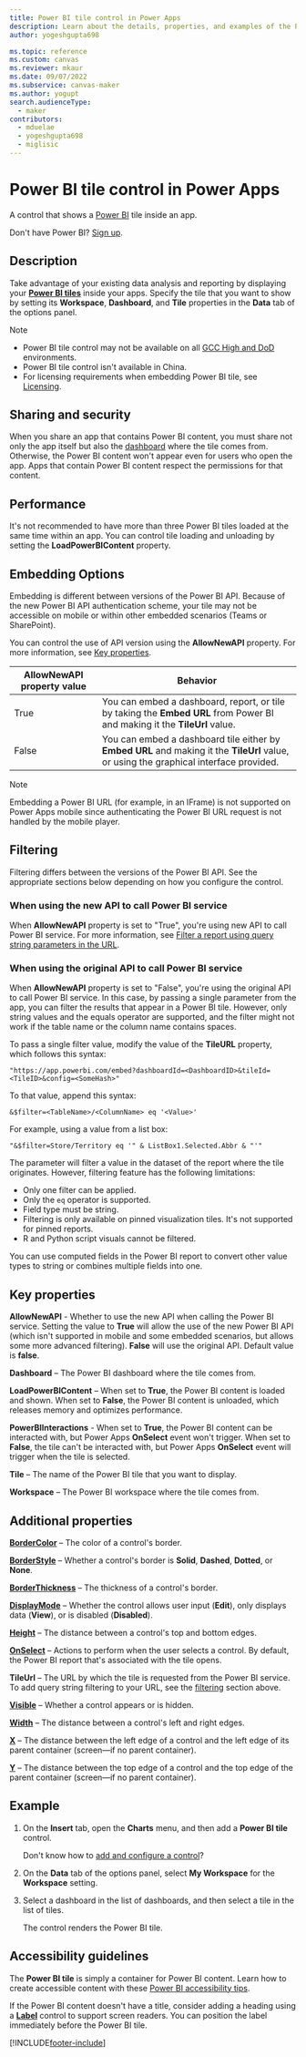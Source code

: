 ```yaml
---
title: Power BI tile control in Power Apps
description: Learn about the details, properties, and examples of the Power BI tile control in Power Apps.
author: yogeshgupta698

ms.topic: reference
ms.custom: canvas
ms.reviewer: mkaur
ms.date: 09/07/2022
ms.subservice: canvas-maker
ms.author: yogupt
search.audienceType: 
  - maker
contributors:
  - mduelae
  - yogeshgupta698
  - miglisic
---
```

# Power BI tile control in Power Apps

A control that shows a [Power BI](https://powerbi.microsoft.com) tile inside an app.

Don't have Power BI? [Sign up](/power-bi/service-self-service-signup-for-power-bi).

## Description

Take advantage of your existing data analysis and reporting by displaying your **[Power BI tiles](/power-bi/service-dashboard-tiles)** inside your apps. Specify the tile that you want to show by setting its **Workspace**, **Dashboard**, and **Tile** properties in the **Data** tab of the options panel.

> [!NOTE]
> - Power BI tile control may not be available on all [GCC High and DoD](/power-platform/admin/powerapps-us-government#power-apps-us-government-service-urls) environments.
> - Power BI tile control isn't available in China.
> - For licensing requirements when embedding Power BI tile, see [Licensing](/power-bi/collaborate-share/service-embed-secure#licensing).

## Sharing and security

When you share an app that contains Power BI content, you must share not only the app itself but also the [dashboard](/power-bi/service-how-to-collaborate-distribute-dashboards-reports) where the tile comes from. Otherwise, the Power BI content won't appear even for users who open the app. Apps that contain Power BI content respect the permissions for that content.

## Performance

It's not recommended to have more than three Power BI tiles loaded at the same time within an app. You can control tile loading and unloading by setting the **LoadPowerBIContent** property.

## Embedding Options

Embedding is different between versions of the Power BI API. Because of the new Power BI API authentication scheme, your tile may not be accessible on mobile or within other embedded scenarios (Teams or SharePoint).

You can control the use of API version using the **AllowNewAPI** property. For more information, see [Key properties](#key-properties).

| AllowNewAPI property value | Behavior |
| - | - |
| True | You can embed a dashboard, report, or tile by taking the **Embed URL** from Power BI and making it the **TileUrl** value. |
| False | You can embed a dashboard tile either by **Embed URL** and making it the **TileUrl** value, or using the graphical interface provided.

> [!NOTE]
> Embedding a Power BI URL (for example, in an IFrame) is not supported on Power Apps mobile since authenticating the Power BI URL request is not handled by the mobile player.

## Filtering

Filtering differs between the versions of the Power BI API. See the appropriate sections below depending on how you configure the control.

### When using the new API to call Power BI service

When **AllowNewAPI** property is set to "True", you're using new API to call Power BI service. For more information, see [Filter a report using query string parameters in the URL](/power-bi/collaborate-share/service-url-filters).

### When using the original API to call Power BI service

When **AllowNewAPI** property is set to "False", you're using the original API to call Power BI service. In this case, by passing a single parameter from the app, you can filter the results that appear in a Power BI tile. However, only string values and the equals operator are supported, and the filter might not work if the table name or the column name contains spaces.

To pass a single filter value, modify the value of the **TileURL** property, which follows this syntax:

```
"https://app.powerbi.com/embed?dashboardId=<DashboardID>&tileId=<TileID>&config=<SomeHash>"
```

To that value, append this syntax:

```
&$filter=<TableName>/<ColumnName> eq '<Value>'
```

For example, using a value from a list box: 
```
"&$filter=Store/Territory eq '" & ListBox1.Selected.Abbr & "'"
```

The parameter will filter a value in the dataset of the report where the tile originates. However, filtering feature has the following limitations:

- Only one filter can be applied.
- Only the `eq` operator is supported.
- Field type must be string.
- Filtering is only available on pinned visualization tiles. It's not supported for pinned reports.
- R and Python script visuals cannot be filtered.

You can use computed fields in the Power BI report to convert other value types to string or combines multiple fields into one.

## Key properties

**AllowNewAPI** - Whether to use the new API when calling the Power BI service. Setting the value to **True** will allow the use of the new Power BI API (which isn't supported in mobile and some embedded scenarios, but allows some more advanced filtering). **False** will use the original API. Default value is **false**.

**Dashboard** – The Power BI dashboard where the tile comes from.

**LoadPowerBIContent** – When set to **True**, the Power BI content is loaded and shown. When set to **False**, the Power BI content is unloaded, which releases memory and optimizes performance.

**PowerBIInteractions** - When set to **True**, the Power BI content can be interacted with, but Power Apps **OnSelect** event won't trigger. When set to **False**, the tile can't be interacted with, but Power Apps **OnSelect** event will trigger when the tile is selected.

**Tile** – The name of the Power BI tile that you want to display.

**Workspace** – The Power BI workspace where the tile comes from.

## Additional properties

**[BorderColor](properties-color-border.md)** – The color of a control's border.

**[BorderStyle](properties-color-border.md)** – Whether a control's border is **Solid**, **Dashed**, **Dotted**, or **None**.

**[BorderThickness](properties-color-border.md)** – The thickness of a control's border.

**[DisplayMode](properties-core.md)** – Whether the control allows user input (**Edit**), only displays data (**View**), or is disabled (**Disabled**).

**[Height](properties-size-location.md)** – The distance between a control's top and bottom edges.

**[OnSelect](properties-core.md)** – Actions to perform when the user selects a control. By default, the Power BI report that's associated with the tile opens.

**TileUrl** – The URL by which the tile is requested from the Power BI service. To add query string filtering to your URL, see the [filtering](#filtering) section above.

**[Visible](properties-core.md)** – Whether a control appears or is hidden.

**[Width](properties-size-location.md)** – The distance between a control's left and right edges.

**[X](properties-size-location.md)** – The distance between the left edge of a control and the left edge of its parent container (screen&mdash;if no parent container).

**[Y](properties-size-location.md)** – The distance between the top edge of a control and the top edge of the parent container (screen&mdash;if no parent container).

## Example

1. On the **Insert** tab, open the **Charts** menu, and then add a **Power BI tile** control.

    Don't know how to [add and configure a control](../add-configure-controls.md)?

2. On the **Data** tab of the options panel, select **My Workspace** for the **Workspace** setting.

3. Select a dashboard in the list of dashboards, and then select a tile in the list of tiles.

    The control renders the Power BI tile.

## Accessibility guidelines

The **Power BI tile** is simply a container for Power BI content. Learn how to create accessible content with these [Power BI accessibility tips](/power-bi/desktop-accessibility).

If the Power BI content doesn't have a title, consider adding a heading using a **[Label](control-text-box.md)** control to support screen readers. You can position the label immediately before the Power BI tile.


[!INCLUDE[footer-include](../../../includes/footer-banner.md)]
